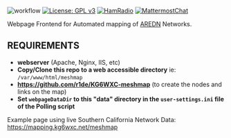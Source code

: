 ![workflow](https://github.com/r1de/KG6WXC-meshmap-webpage/actions/workflows/codeql.yml/badge.svg)
[![License: GPL v3](https://img.shields.io/badge/License-GPLv3-blue.svg)](https://www.gnu.org/licenses/gpl-3.0)
[![HamRadio](https://img.shields.io/badge/HamRadio-Roger!-green.svg)](https://www.arednmesh.org)
[![MattermostChat](https://img.shields.io/badge/Chat-Mattermost-blueviolet.svg)](https://mattermost.kg6wxc.net/mesh/channels/meshmap)  
  
Webpage Frontend for Automated mapping of [AREDN](https://arednmesh.org) Networks.  
  
## REQUIREMENTS
- **webserver** (Apache, Nginx, IIS, etc)
- **Copy/Clone this repo to a web accessible directory** ie: `/var/www/html/meshmap`
- **https://github.com/r1de/KG6WXC-meshmap** (to create the nodes and links on the map)
- **Set `webpageDataDir` to this "data" directory in the `user-settings.ini` file of the Polling script**
  
Example page using live Southern California Network Data:  
https://mapping.kg6wxc.net/meshmap  
